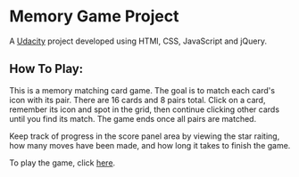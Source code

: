 # Memory Game Project

A [Udacity](www.udacity.com) project developed using HTMl, CSS, JavaScript and jQuery.

## How To Play:

This is a memory matching card game. The goal is to match each card's icon with its pair. There are 16 cards and 8 pairs total. Click on a card, remember its icon and spot in the grid, then continue clicking other cards until you find its match. The game ends once all pairs are matched.

Keep track of progress in the score panel area by viewing the star raiting, how many moves have been made, and how long it takes to finish the game.

To play the game, click [here](https://shannonj498.github.io/memory-matching-game/).
